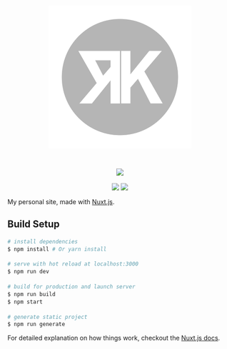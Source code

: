 <p align="center"><img align="center" style="width:320px" src="static/uploads/readme-logo.svg"/></p><br/>
<p align="center">
  <a href="https://travis-ci.com/robwkirby/rkirby.co.uk"><img src="https://travis-ci.com/robwkirby/rkirby.co.uk.svg?branch=master"></a>
</p>
<p align="center">
  <a href="https://forthebadge.com"><img src="https://forthebadge.com/images/badges/made-with-vue.svg"></a>
  <a href="https://forthebadge.com"><img src="https://forthebadge.com/images/badges/no-ragrets.svg"></a>
 </p>

My personal site, made with [Nuxt.js](https://nuxtjs.org/).

## Build Setup

``` bash
# install dependencies
$ npm install # Or yarn install

# serve with hot reload at localhost:3000
$ npm run dev

# build for production and launch server
$ npm run build
$ npm start

# generate static project
$ npm run generate
```

For detailed explanation on how things work, checkout the [Nuxt.js docs](https://github.com/nuxt/nuxt.js).

